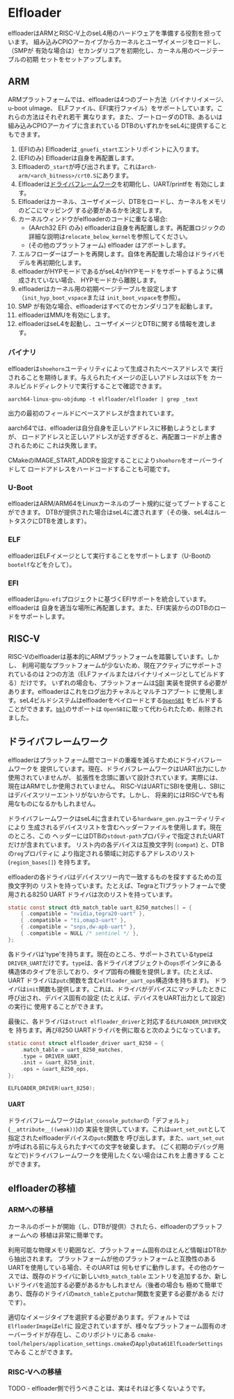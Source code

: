 <!--
     Copyright 2020, Data61, CSIRO (ABN 41 687 119 230)

     SPDX-License-Identifier: GPL-2.0-only
-->
# Elfloader

elfloaderはARMとRISC-V上のseL4用のハードウェアを準備する役割を担っています。
組み込みCPIOアーカイブからカーネルとユーザイメージをロードし、（SMPが
有効な場合は）セカンダリコアを初期化し、カーネル用のページテーブルの初期
セットをセットアップします。

## ARM

ARMプラットフォームでは、elfloaderは4つのブート方法（バイナリイメージ、u-boot uImage、
ELFファイル、EFI実行ファイル）をサポートしています。これらの方法はそれぞれ若干
異なります。また、ブートローダのDTB、あるいは組み込みCPIOアーカイブに含まれている
DTBのいずれかをseL4に提供することもできます。

1. (EFIのみ) Elfloaderは`_gnuefi_start`エントリポイントに入ります。
2. (EFIのみ) Elfloaderは自身を再配置します。
3. Elfloaderの`_start`が呼び出されます。これは`arch-arm/<arch_bitness>/crt0.S`にあります。
4. Elfloaderは[ドライバフレームワーク](#ドライバフレームワーク)を初期化し、UART/printfを
   有効にします。
5. Elfloaderはカーネル、ユーザイメージ、DTBをロードし、カーネルをメモリのどこにマッピング
   する必要があるかを決定します。
6. カーネルウィンドウがelfloaderのコードに重なる場合:
    * (AArch32 EFI のみ) elfloaderは自身を再配置します。再配置ロジックの詳細な説明は`relocate_below_kernel`を参照してください。
    * (その他のプラットフォーム) elfloader はアボートします。
7. エルフローダーはブートを再開します。自体を再配置した場合はドライバモデルを再初期化します。
8. elfloaderがHYPモードであるがseL4がHYPモードをサポートするように構成されていない場合、
   HYPモードから離脱します。
9. elfloaderはカーネル用の初期ページテーブルを設定します（`init_hyp_boot_vspace`または
   `init_boot_vspace`を参照）。
10. SMP が有効な場合、elfloaderはすべてのセカンダリコアを起動します。
11. elfloaderはMMUを有効にします。
12. elfloaderはseL4を起動し、ユーザイメージとDTBに関する情報を渡します。

### バイナリ

elfloaderは`shoehorn`ユーティリティによって生成されたベースアドレスで
実行されることを期待します。与えられたイメージの正しいアドレスは以下を
カーネルビルドディレクトリで実行することで確認できます。

```bah
aarch64-linux-gnu-objdump -t elfloader/elfloader | grep _text
```

出力の最初のフィールドにベースアドレスが含まれています。

aarch64では、elfloaderは自分自身を正しいアドレスに移動しようとしますが、
ロードアドレスと正しいアドレスが近すぎぎると、再配置コードが上書きされるために
これは失敗します。

CMakeのIMAGE_START_ADDRを設定することにより`shoehorn`をオーバーライドして
ロードアドレスをハードコードすることも可能です。

### U-Boot

elfloaderはARM/ARM64をLinuxカーネルのブート規約に従ってブートすることができます。
DTBが提供された場合はseL4に渡されます（その後、seL4はルートタスクにDTBを渡します）。

### ELF

elfloaderはELFイメージとして実行することをサポートします（U-Bootの`bootelf`などを介して）。

### EFI

elfloaderは`gnu-efi`プロジェクトに基づくEFIサポートを統合しています。elfloaderは
自身を適当な場所に再配置します。また、EFI実装からのDTBのロードをサポートします。

## RISC-V

RISC-Vのelfloaderは基本的にARMプラットフォームを踏襲しています。しかし、
利用可能なプラットフォームが少ないため、現在アクティブにサポートされているのは
2つの方法（ELFファイルまたはバイナリイメージとしてビルドする）だけです。
いずれの場合も、プラットフォームは[SBI](https://github.com/riscv/riscv-sbi-doc)
実装を提供する必要があります。elfloaderはこれをログ出力チャネルとマルチコアブート
に使用します。seL4ビルドシステムはelfloaderをペイロードとする[`OpenSBI`](https://github.com/riscv/opensbi)
をビルドすることができます。[`bbl`](https://github.com/riscv/riscv-pk)のサポートは
`OpenSBI`に取って代わられたため、削除されました。

## ドライバフレームワーク

elfloaderはプラットフォーム間でコードの重複を減らすためにドライバフレームワークを
提供しています。現在、ドライバフレームワークはUART出力にしか使用されていませんが、
拡張性を念頭に置いて設計されています。実際には、現在はARMでしか使用されていません。
RISC-VはUARTにSBIを使用し、SBIにはデバイスツリーエントリがないからです。しかし、
将来的にはRISC-Vでも有用なものになるかもしれません。

ドライバフレームワークはseL4に含まれている`hardware_gen.py`ユーティリティにより
生成されるデバイスリストを含むヘッダーファイルを使用します。現在のところ、この
ヘッダーにはDTBの`stdout-path`プロパティで指定されたUARTだけが含まれています。
リスト内の各デバイスは互換文字列 (`compat`) と、DTBの`reg`プロパティに
より指定される領域に対応するアドレスのリスト (`region_bases[]`) を持ちます。

elfloaderの各ドライバはデバイスツリー内で一致するものを探すするための互換文字列の
リストを持っています。たとえば、TegraとTIプラットフォームで使用される8250 UART
ドライバは次のリストを持っています。

```c
static const struct dtb_match_table uart_8250_matches[] = {
    { .compatible = "nvidia,tegra20-uart" },
    { .compatible = "ti,omap3-uart" },
    { .compatible = "snps,dw-apb-uart" },
    { .compatible = NULL /* sentinel */ },
};
```

各ドライバは'type'を持ちます。現在のところ、サポートされているtypeは
`DRIVER_UART`だけです。`type`は、各ドライバオブジェクトの`ops`ポインタにある
構造体のタイプを示しており、タイプ固有の機能を提供します。(たとえば、UART
ドライバは`putc`関数を含む`elfloader_uart_ops`構造体を持ちます)。
ドライバは`init`関数も提供します。これは、ドライバがデバイスにマッチしたときに
呼び出され、デバイス固有の設定 (たとえば、デバイスをUART出力として設定) の実行に
使用することができます。

最後に、各ドライバは`struct elfloader_driver`と対応する`ELFLOADER_DRIVER`文を
持ちます。再び8250 UARTドライバを例に取ると次のようになっています。

```c
static const struct elfloader_driver uart_8250 = {
    .match_table = uart_8250_matches,
    .type = DRIVER_UART,
    .init = &uart_8250_init,
    .ops = &uart_8250_ops,
};

ELFLOADER_DRIVER(uart_8250);
```

#### UART

ドライバフレームワークは`plat_console_putchar`の「デフォルト」(`__attribute__((weak))`)の
実装を提供しています。これは`uart_set_out`として指定されたelfloaderデバイスの`putc`関数を
呼び出します。また、`uart_set_out`が呼ばれる前に与えられたすべての文字を破棄します。
 (ごく初期のデバッグ用などで)ドライバフレームワークを使用したくない場合はこれを上書きする
 ことができます。

## elfloaderの移植

### ARMへの移植

カーネルのポートが開始（し、DTBが提供）されたら、elfloaderのプラットフォームへの
移植は非常に簡単です。

利用可能な物理メモリ範囲など、プラットフォーム固有のほとんど情報はDTBから抽出されます。
プラットフォームが他のプラットフォームと互換性のあるUARTを使用している場合、そのUARTは
何もせずに動作します。その他のケースでは、既存のドライバに新しい`dtb_match_table`
エントリを追加するか、新しいドライバを追加する必要があるかもしれません（後者の場合も
極めて簡単であり、既存のドライバの`match_table`と`putchar`関数を変更する必要がある
だけです）。

適切なイメージタイプを選択する必要があります。デフォルトでは`ElfloaderImage`は`elf`に
設定されていますが、様々なプラットフォーム固有のオーバーライドが存在し、このリポジトリにある
`cmake-tool/helpers/application_settings.cmake`の`ApplyData61ElfLoaderSettings`でみる
ことができます。

### RISC-Vへの移植

TODO - elfloader側で行うべきことは、実はそれほど多くないようです。
